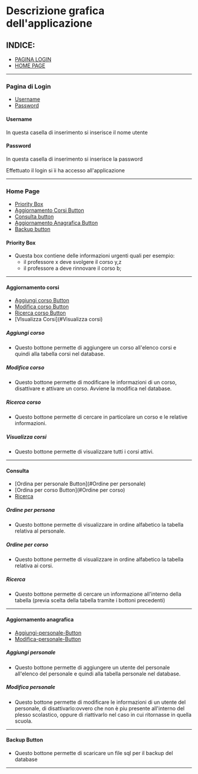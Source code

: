 # Descrizione grafica dell'applicazione

## INDICE:
- [PAGINA LOGIN](#Pagina-di-login)
- [HOME PAGE](#Home-page)
<hr>

### Pagina di Login
- [Username](#Username)
- [Password](#Password)


#### Username
In questa casella di inserimento si inserisce il nome utente 
#### Password
In questa casella di inserimento si inserisce la password

Effettuato il login si ìi ha accesso all'applicazione
<hr>

### Home Page
- [Priority Box](#Priority-Box)
- [Aggiornamento Corsi Button](#Aggiornamento-corsi)
- [Consulta button](#Consulta)
- [Aggiornamento Anagrafica Button](#Aggiornamento-anagrafica)
- [Backup button](#Ottieni-backup)

#### Priority Box
- Questa box contiene delle informazioni urgenti  quali per esempio:
  - il professore x deve svolgere il corso y,z 
  - il professore a deve rinnovare il corso b;
<hr>

#### Aggiornamento corsi

- [Aggiungi corso Button](#Aggiungi-corso)
- [Modifica corso Button](#Modifica-corso)
- [Ricerca corso Button](#Ricerca-corso)
- [VIsualizza Corsi](#Visualizza corsi)


##### Aggiungi corso
- Questo bottone permette di aggiungere un corso all'elenco corsi e quindi alla tabella corsi nel database.

##### Modifica corso
- Questo bottone permette di modificare le informazioni di un corso, disattivare e attivare un corso. Avviene la modifica nel database.

##### Ricerca corso
- Questo bottone permette di cercare in particolare un corso e le relative informazioni.

##### Visualizza corsi
- Questo bottone permette di visualizzare tutti i corsi attivi.
<hr>

#### Consulta

- [Ordina per personale Button](#Ordine per personale)
- [Ordina per corso Button](#Ordine per corso)
- [Ricerca](#Ricerca)


##### Ordine per persona
- Questo bottone permette di visualizzare in ordine alfabetico la tabella relativa al personale.

##### Ordine per corso
- Questo bottone permette di visualizzare in ordine alfabetico la tabella relativa ai corsi.

##### Ricerca
- Questo bottone permette di cercare un informazione all'interno della tabella (previa scelta della tabella tramite i bottoni precedenti)
<hr>

#### Aggiornamento anagrafica

- [Aggiungi-personale-Button](#Aggiungi-personale)  
- [Modifica-personale-Button](#Modifica-personale)

##### Aggiungi personale 
- Questo bottone permette di aggiungere un utente del personale all'elenco del personale e quindi alla tabella personale nel database.

##### Modifica personale
- Questo bottone permette di modificare le informazioni di un utente del personale, di disattivarlo:ovvero che non è piu presente all'interno del plesso scolastico, oppure di riattivarlo nel caso in cui ritornasse in quella scuola.
<hr>

#### Backup Button
- Questo bottone permette di scaricare un file sql per il backup del database

<hr>
